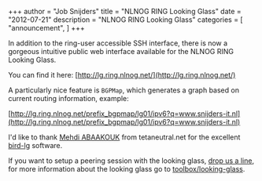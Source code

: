 +++
author = "Job Snijders"
title = "NLNOG RING Looking Glass"
date = "2012-07-21"
description = "NLNOG RING Looking Glass"
categories = [
    "announcement",
]
+++

In addition to the ring-user accessible SSH interface, there is now a gorgeous intuitive public web interface available for the NLNOG RING Looking Glass.

You can find it here: [http://lg.ring.nlnog.net/](http://lg.ring.nlnog.net/)

A particularly nice feature is `BGPMap`, which generates a graph based on current routing information, example:

[http://lg.ring.nlnog.net/prefix_bgpmap/lg01/ipv6?q=www.snijders-it.nl](http://lg.ring.nlnog.net/prefix_bgpmap/lg01/ipv6?q=www.snijders-it.nl)

I'd like to thank [Mehdi ABAAKOUK](http://www.sileht.net/) from tetaneutral.net for the excellent [bird-lg](https://github.com/sileht/bird-lg/) software.

If you want to setup a peering session with the looking glass, [drop us a line](/contact), for more information about the looking glass go to [toolbox/looking-glass](/toolbox/looking-glass).

